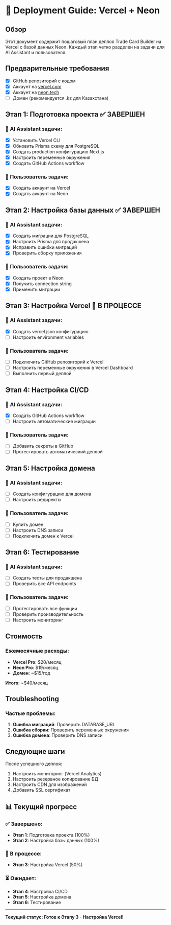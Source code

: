 # 🚀 Deployment Guide: Vercel + Neon

## Обзор

Этот документ содержит пошаговый план деплоя Trade Card Builder на Vercel с базой данных Neon. Каждый этап четко разделен на задачи для AI Assistant и пользователя.

## Предварительные требования

- [x] GitHub репозиторий с кодом
- [x] Аккаунт на [vercel.com](https://vercel.com)
- [x] Аккаунт на [neon.tech](https://neon.tech)
- [ ] Домен (рекомендуется .kz для Казахстана)

## Этап 1: Подготовка проекта ✅ ЗАВЕРШЕН

### 🤖 AI Assistant задачи:
- [x] Установить Vercel CLI
- [x] Обновить Prisma схему для PostgreSQL
- [x] Создать production конфигурацию Next.js
- [x] Настроить переменные окружения
- [x] Создать GitHub Actions workflow

### 👤 Пользователь задачи:
- [x] Создать аккаунт на Vercel
- [x] Создать аккаунт на Neon

## Этап 2: Настройка базы данных ✅ ЗАВЕРШЕН

### 🤖 AI Assistant задачи:
- [x] Создать миграции для PostgreSQL
- [x] Настроить Prisma для продакшена
- [x] Исправить ошибки миграций
- [x] Проверить сборку приложения

### 👤 Пользователь задачи:
- [x] Создать проект в Neon
- [x] Получить connection string
- [x] Применить миграции

## Этап 3: Настройка Vercel 🔄 В ПРОЦЕССЕ

### 🤖 AI Assistant задачи:
- [x] Создать vercel.json конфигурацию
- [ ] Настроить environment variables

### 👤 Пользователь задачи:
- [ ] Подключить GitHub репозиторий к Vercel
- [ ] Настроить переменные окружения в Vercel Dashboard
- [ ] Выполнить первый деплой

## Этап 4: Настройка CI/CD

### 🤖 AI Assistant задачи:
- [x] Создать GitHub Actions workflow
- [ ] Настроить автоматические миграции

### 👤 Пользователь задачи:
- [ ] Добавить секреты в GitHub
- [ ] Протестировать автоматический деплой

## Этап 5: Настройка домена

### 🤖 AI Assistant задачи:
- [ ] Создать конфигурацию для домена
- [ ] Настроить редиректы

### 👤 Пользователь задачи:
- [ ] Купить домен
- [ ] Настроить DNS записи
- [ ] Подключить домен к Vercel

## Этап 6: Тестирование

### 🤖 AI Assistant задачи:
- [ ] Создать тесты для продакшена
- [ ] Проверить все API endpoints

### 👤 Пользователь задачи:
- [ ] Протестировать все функции
- [ ] Проверить производительность
- [ ] Настроить мониторинг

## Стоимость

### Ежемесячные расходы:
- **Vercel Pro**: $20/месяц
- **Neon Pro**: $19/месяц
- **Домен**: ~$15/год

**Итого**: ~$40/месяц

## Troubleshooting

### Частые проблемы:
1. **Ошибка миграций**: Проверить DATABASE_URL
2. **Ошибка сборки**: Проверить переменные окружения
3. **Ошибка домена**: Проверить DNS записи

## Следующие шаги

После успешного деплоя:
1. Настроить мониторинг (Vercel Analytics)
2. Настроить резервное копирование БД
3. Настроить CDN для изображений
4. Добавить SSL сертификат

## 📊 Текущий прогресс

### ✅ Завершено:
- **Этап 1**: Подготовка проекта (100%)
- **Этап 2**: Настройка базы данных (100%)

### 🔄 В процессе:
- **Этап 3**: Настройка Vercel (50%)

### ⏳ Ожидает:
- **Этап 4**: Настройка CI/CD
- **Этап 5**: Настройка домена  
- **Этап 6**: Тестирование

---

**Текущий статус: Готов к Этапу 3 - Настройка Vercel!**
